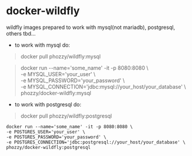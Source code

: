 # docker-wildfly

wildfly images prepared to work with mysql(not mariadb), postgresql, others tbd...

* to work with mysql do:

> docker pull phozzy/wildfly:mysql  

> docker run --name='some_name' -it -p 8080:8080 &#92;  
> -e MYSQL_USER='your_user' &#92;  
> -e MYSQL_PASSWORD='your_password' &#92;  
> -e MYSQL_CONNECTION='jdbc:mysql://your_host/your_database' &#92;  
> phozzy/docker-wildfly:mysql

* to work with postgresql do:

> docker pull phozzy/wildfly:postgresql  

```
docker run --name='some_name' -it -p 8080:8080 \
-e POSTGRES_USER='your_user' \
-e POSTGRES_PASSWORD='your_password' \
-e POSTGRES_CONNECTION='jdbc:postgresql://your_host/your_database' \
phozzy/docker-wildfly:postgresql
```
